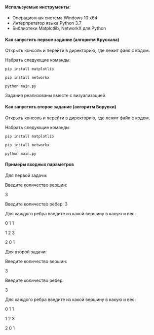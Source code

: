 #### Используемые инструменты:
- Операционная система Windows 10 x64
- Интерпретатор языка Python 3.7
- Библиотеки Matplotlib, NetworkX для Python

#### Как запустить первое задание (алгоритм Крускала)

Открыть консоль и перейти в директорию, где лежит файл с кодом.

Набрать следующие команды:

```
pip install matplotlib
```
```
pip install networkx
```
```
python main.py
```

Задания реализованы вместе с визуализацией.

#### Как запустить второе задание (алгоритм Борувки)

Открыть консоль и перейти в директорию, где лежит файл с кодом.

Набрать следующие команды:

```
pip install matplotlib
```
```
pip install networkx
```
```
python main.py
```

#### Примеры входных параметров
Для первой задачи:

  Введите количество вершин:
  
  3
  
  Введите количество рёбер:
  3
  
  Для каждого ребра введите из какой вершину в какую и вес:
  
  0 1 1
  
  1 2 3
  
  2 0 1
  
Для второй задачи:

  Введите количество вершин:
  
  3
  
  Введите количество рёбер:
  
  3
  
  Для каждого ребра введите из какой вершину в какую и вес:
  
  0 1 1
  
  1 2 3
  
  2 0 1

